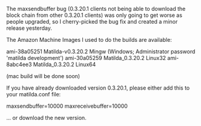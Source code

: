 The maxsendbuffer bug (0.3.20.1 clients not being able to download the block chain from other 0.3.20.1 clients) was only going to get
worse as people upgraded, so I cherry-picked the bug fix and created a minor release yesterday.

The Amazon Machine Images I used to do the builds are available:

  ami-38a05251   Matilda-v0.3.20.2 Mingw    (Windows; Administrator password 'matilda development')
  ami-30a05259   Matilda_0.3.20.2 Linux32
  ami-8abc4ee3   Matilda_0.3.20.2 Linux64

(mac build will be done soon)

If you have already downloaded version 0.3.20.1, please either add this to your matilda.conf file:

  maxsendbuffer=10000
  maxreceivebuffer=10000

... or download the new version.
